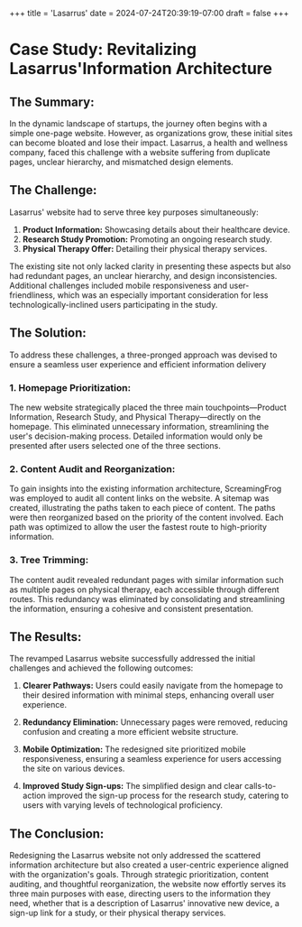 +++
title = 'Lasarrus'
date = 2024-07-24T20:39:19-07:00
draft = false
+++

# Case Study: Revitalizing Lasarrus'Information Architecture

## The Summary:

In the dynamic landscape of startups, the journey often begins with a simple one-page website. However, as organizations grow, these initial sites can become bloated and lose their impact. Lasarrus, a health and wellness company, faced this challenge with a website suffering from duplicate pages, unclear hierarchy, and mismatched design elements.

## The Challenge:

Lasarrus' website had to serve three key purposes simultaneously:
1. **Product Information:** Showcasing details about their healthcare device.
2. **Research Study Promotion:** Promoting an ongoing research study.
3. **Physical Therapy Offer:** Detailing their physical therapy services.

The existing site not only lacked clarity in presenting these aspects but also had redundant pages, an unclear hierarchy, and design inconsistencies. Additional challenges included mobile responsiveness and user-friendliness, which was an especially important consideration for less technologically-inclined users participating in the study.

## The Solution:

To address these challenges, a three-pronged approach was devised to ensure a seamless user experience and efficient information delivery

### 1. Homepage Prioritization:

The new website strategically placed the three main touchpoints—Product Information, Research Study, and Physical Therapy—directly on the homepage. This eliminated unnecessary information, streamlining the user's decision-making process. Detailed information would only be presented after users selected one of the three sections.

### 2. Content Audit and Reorganization:

To gain insights into the existing information architecture, ScreamingFrog was employed to audit all content links on the website. A sitemap was created, illustrating the paths taken to each piece of content. The paths were then reorganized based on the priority of the content involved. Each path was optimized to allow the user the fastest route to high-priority information.

### 3. Tree Trimming:

The content audit revealed redundant pages with similar information such as multiple pages on physical therapy, each accessible through different routes. This redundancy was eliminated by consolidating and streamlining the information, ensuring a cohesive and consistent presentation. 

## The Results:

The revamped Lasarrus website successfully addressed the initial challenges and achieved the following outcomes:

1. **Clearer Pathways:** Users could easily navigate from the homepage to their desired information with minimal steps, enhancing overall user experience.

2. **Redundancy Elimination:** Unnecessary pages were removed, reducing confusion and creating a more efficient website structure.

3. **Mobile Optimization:** The redesigned site prioritized mobile responsiveness, ensuring a seamless experience for users accessing the site on various devices.

4. **Improved Study Sign-ups:** The simplified design and clear calls-to-action improved the sign-up process for the research study, catering to users with varying levels of technological proficiency.

## The Conclusion:

Redesigning the Lasarrus website not only addressed the scattered information architecture but also created a user-centric experience aligned with the organization's goals. Through strategic prioritization, content auditing, and thoughtful reorganization, the website now effortly serves its three main purposes with ease, directing users to the information they need, whether that is a description of Lasarrus' innovative new device, a sign-up link for a study, or their physical therapy services. 

